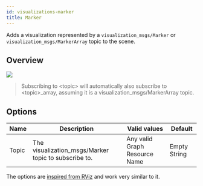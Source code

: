 ```yaml
---
id: visualizations-marker
title: Marker
---
```


Adds a visualization represented by a `visualization_msgs/Marker` or `visualization_msgs/MarkerArray` topic to the scene.

## Overview

![](/img/viz/viz-marker.png)
> Subscribing to \<topic> will automatically also subscribe to \<topic>_array, assuming it is a visualization_msgs/MarkerArray topic.

## Options

Name | Description | Valid values | Default  
--- | --- | --- | ---
Topic | The visualization_msgs/Marker topic to subscribe to. | Any valid Graph Resource Name | Empty String  

The options are [inspired from RViz](http://wiki.ros.org/rviz/DisplayTypes/Marker) and work very similar to it.
